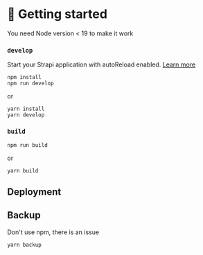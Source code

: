 # 🚀 Getting started

You need Node version < 19 to make it work


### `develop`

Start your Strapi application with autoReload enabled. [Learn more](https://docs.strapi.io/dev-docs/cli#strapi-develop)

```
npm install
npm run develop
```
or
```
yarn install
yarn develop
```

### `build`

```
npm run build
```
or
```
yarn build
```

## Deployment

## Backup

Don't use npm, there is an issue
```
yarn backup
```